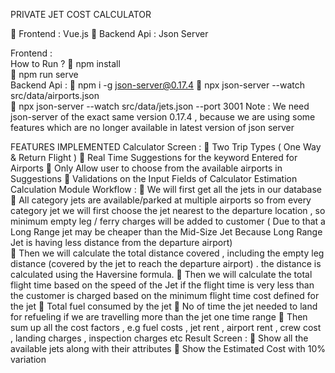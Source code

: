 PRIVATE JET COST CALCULATOR 

 Frontend :  Vue.js 
 Backend Api :  Json Server 

Frontend :  
How to Run ? 
 npm install   
 npm run serve   
Backend Api : 
 npm i -g json-server@0.17.4 
 npx json-server --watch src/data/airports.json    
 npx json-server --watch src/data/jets.json --port 3001 
Note : We need json-server of the exact same version 0.17.4 , because we are using some 
features which are no longer available in latest version of json server 


FEATURES  IMPLEMENTED 
Calculator Screen : 
 Two Trip Types ( One Way & Return Flight ) 
 Real Time Suggestions for the keyword Entered for Airports 
 Only Allow user to choose from the available airports in Suggestions 
 Validations on the Input Fields of Calculator 
Estimation Calculation Module Workflow : 
 We will first get all the jets in our database 
 All category jets are available/parked at multiple airports so from every category jet 
we will first choose the jet nearest to the departure location , so minimum empty leg 
/ ferry charges will be added to customer ( Due to that a Long Range jet may be 
cheaper than the Mid-Size Jet Because Long Range Jet is having less distance from 
the departure airport)  
 Then we will calculate the total distance covered , including the empty leg distance 
(covered by the jet to reach the departure airport) . the distance is calculated using 
the Haversine formula. 
 Then we will calculate the total flight time based on the speed of the Jet if the flight 
time is very less than the customer is charged based on the minimum flight time 
cost defined for the jet 
 Total fuel consumed by the jet 
 No of time the jet needed to land for refueling if we are travelling more than the jet 
one time range 
 Then sum up all the cost factors , e.g fuel costs , jet rent , airport rent , crew cost , 
landing charges , inspection charges etc 
Result  Screen : 
 Show all the available jets along with their attributes 
 Show the Estimated Cost with 10% variation 